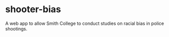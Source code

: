 # shooter-bias
A web app to allow Smith College to conduct studies on racial bias in police shootings.
